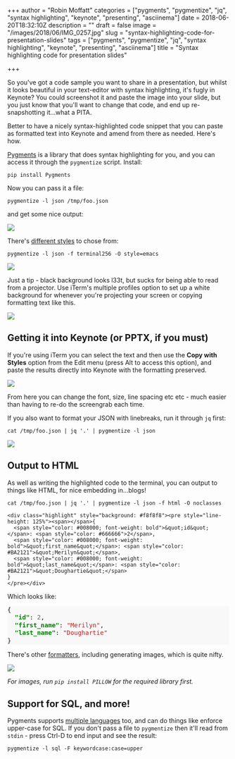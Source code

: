 +++
author = "Robin Moffatt"
categories = ["pygments", "pygmentize", "jq", "syntax highlighting", "keynote", "presenting", "asciinema"]
date = 2018-06-20T18:32:10Z
description = ""
draft = false
image = "/images/2018/06/IMG_0257.jpg"
slug = "syntax-highlighting-code-for-presentation-slides"
tags = ["pygments", "pygmentize", "jq", "syntax highlighting", "keynote", "presenting", "asciinema"]
title = "Syntax highlighting code for presentation slides"

+++

So you've got a code sample you want to share in a presentation, but whilst it looks beautiful in your text-editor with syntax highlighting, it's fugly in Keynote? You could screenshot it and paste the image into your slide, but you just know that you'll want to change that code, and end up re-snapshotting it…what a PITA. 

Better to have a nicely syntax-highlighted code snippet that you can paste as formatted text into Keynote and amend from there as needed. Here's how. 

[Pygments](http://pygments.org/) is a library that does syntax highlighting for you, and you can access it through the `pygmentize` script. Install: 

    pip install Pygments

Now you can pass it a file: 

    pygmentize -l json /tmp/foo.json

and get some nice output: 

![](/content/images/2018/06/2018-06-20_17-25-43.png)

There's [different styles](https://help.farbox.com/pygments.html) to chose from: 

    pygmentize -l json -f terminal256 -O style=emacs

![](/content/images/2018/06/2018-06-20_17-26-37.png)

Just a tip - black background looks l33t, but sucks for being able to read from a projector. Use iTerm's multiple profiles option to set up a white background for whenever you're projecting your screen or copying formatting text like this. 

![](/content/images/2018/06/2018-06-20_17-28-31.png)

## Getting it into Keynote (or PPTX, if you must)

If you're using iTerm you can select the text and then use the **Copy with Styles** option from the Edit menu (press Alt to access this option), and paste the results directly into Keynote with the formatting preserved. 

![](/content/images/2018/06/2018-06-20_17-29-25.png)

From here you can change the font, size, line spacing etc etc - much easier than having to re-do the screengrab each time. 

If you also want to format your JSON with linebreaks, run it through `jq` first: 

    cat /tmp/foo.json | jq '.' | pygmentize -l json

![](/content/images/2018/06/2018-06-20_20-09-22.png)

## Output to HTML 

As well as writing the highlighted code to the terminal, you can output to things like HTML, for nice embedding in…blogs!

    cat /tmp/foo.json | jq '.' | pygmentize -l json -f html -O noclasses

```
<div class="highlight" style="background: #f8f8f8"><pre style="line-height: 125%"><span></span>{
  <span style="color: #008000; font-weight: bold">&quot;id&quot;</span>: <span style="color: #666666">2</span>,
  <span style="color: #008000; font-weight: bold">&quot;first_name&quot;</span>: <span style="color: #BA2121">&quot;Merilyn&quot;</span>,
  <span style="color: #008000; font-weight: bold">&quot;last_name&quot;</span>: <span style="color: #BA2121">&quot;Doughartie&quot;</span>
}
</pre></div>
```

Which looks like: 

<div class="highlight" style="background: #f8f8f8"><pre style="line-height: 125%"><span></span>{
  <span style="color: #008000; font-weight: bold">&quot;id&quot;</span>: <span style="color: #666666">2</span>,
  <span style="color: #008000; font-weight: bold">&quot;first_name&quot;</span>: <span style="color: #BA2121">&quot;Merilyn&quot;</span>,
  <span style="color: #008000; font-weight: bold">&quot;last_name&quot;</span>: <span style="color: #BA2121">&quot;Doughartie&quot;</span>
}
</pre></div>

There's other [formatters](http://pygments.org/docs/formatters/), including generating images, which is quite nifty.  

![](/content/images/2018/06/json.png)

_For images, run `pip install PILLOW` for the required library first._

## Support for SQL, and more!

Pygments supports [multiple languages](http://pygments.org/languages/) too, and can do things like enforce upper-case for SQL. If you don't pass a file to `pygmentize` then it'll read from `stdin` - press Ctrl-D to end input and see the result: 

    pygmentize -l sql -F keywordcase:case=upper

<script src="https://asciinema.org/a/xH1Wy06DDMtKw0wUbhUsgFSAJ.js" id="asciicast-xH1Wy06DDMtKw0wUbhUsgFSAJ" async></script>

